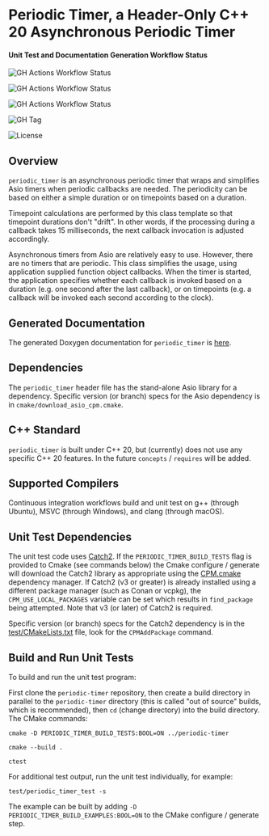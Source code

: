 # Periodic Timer, a Header-Only C++ 20 Asynchronous Periodic Timer

#### Unit Test and Documentation Generation Workflow Status

![GH Actions Workflow Status](https://img.shields.io/github/actions/workflow/status/connectivecpp/periodic-timer/build_run_unit_test_cmake.yml?branch=main&label=GH%20Actions%20build,%20unit%20tests%20on%20main)

![GH Actions Workflow Status](https://img.shields.io/github/actions/workflow/status/connectivecpp/periodic-timer/build_run_unit_test_cmake.yml?branch=develop&label=GH%20Actions%20build,%20unit%20tests%20on%20develop)

![GH Actions Workflow Status](https://img.shields.io/github/actions/workflow/status/connectivecpp/periodic-timer/gen_docs.yml?branch=main&label=GH%20Actions%20generate%20docs)

![GH Tag](https://img.shields.io/github/v/tag/connectivecpp/periodic-timer?label=GH%20tag)

![License](https://img.shields.io/badge/License-Boost%201.0-blue)

## Overview

`periodic_timer` is an asynchronous periodic timer that wraps and simplifies Asio timers when periodic callbacks are needed. The periodicity can be based on either a simple duration or on timepoints based on a duration.

Timepoint calculations are performed by this class template so that timepoint durations don't "drift". In other words, if the processing during a callback takes 15 milliseconds, the next callback invocation is adjusted accordingly.

Asynchronous timers from Asio are relatively easy to use. However, there are no timers that are periodic. This class simplifies the usage, using application supplied function object callbacks. When the timer is started, the application specifies whether each callback is invoked based on a duration (e.g. one second after the last callback), or on timepoints (e.g. a callback will be invoked each second according to the clock).

## Generated Documentation

The generated Doxygen documentation for `periodic_timer` is [here](https://connectivecpp.github.io/periodic-timer/).

## Dependencies

The `periodic_timer` header file has the stand-alone Asio library for a dependency. Specific version (or branch) specs for the Asio dependency is in `cmake/download_asio_cpm.cmake`.

## C++ Standard

`periodic_timer` is built under C++ 20, but (currently) does not use any specific C++ 20 features. In the future `concepts` / `requires` will be added.

## Supported Compilers

Continuous integration workflows build and unit test on g++ (through Ubuntu), MSVC (through Windows), and clang (through macOS).

## Unit Test Dependencies

The unit test code uses [Catch2](https://github.com/catchorg/Catch2). If the `PERIODIC_TIMER_BUILD_TESTS` flag is provided to Cmake (see commands below) the Cmake configure / generate will download the Catch2 library as appropriate using the [CPM.cmake](https://github.com/cpm-cmake/CPM.cmake) dependency manager. If Catch2 (v3 or greater) is already installed using a different package manager (such as Conan or vcpkg), the `CPM_USE_LOCAL_PACKAGES` variable can be set which results in `find_package` being attempted. Note that v3 (or later) of Catch2 is required.

Specific version (or branch) specs for the Catch2 dependency is in the [test/CMakeLists.txt](test/CMakeLists.txt) file, look for the `CPMAddPackage` command.

## Build and Run Unit Tests

To build and run the unit test program:

First clone the `periodic-timer` repository, then create a build directory in parallel to the `periodic-timer` directory (this is called "out of source" builds, which is recommended), then `cd` (change directory) into the build directory. The CMake commands:

```
cmake -D PERIODIC_TIMER_BUILD_TESTS:BOOL=ON ../periodic-timer

cmake --build .

ctest
```

For additional test output, run the unit test individually, for example:

```
test/periodic_timer_test -s
```

The example can be built by adding `-D PERIODIC_TIMER_BUILD_EXAMPLES:BOOL=ON` to the CMake configure / generate step.

